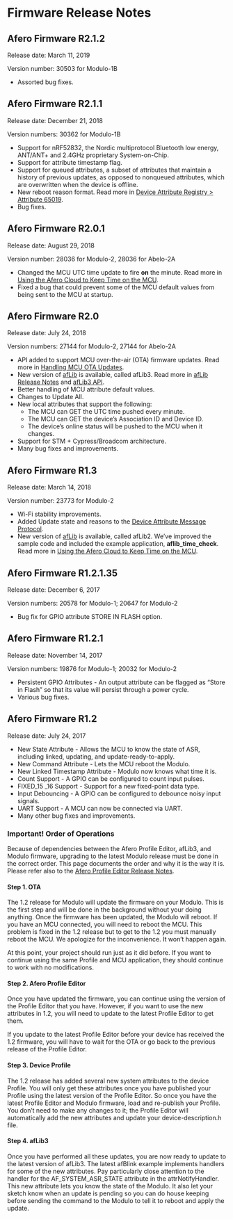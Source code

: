 # Firmware Release Notes

## Afero Firmware R2.1.2

Release date: March 11, 2019

Version number: 30503 for Modulo-1B

- Assorted bug fixes.

## Afero Firmware R2.1.1

Release date: December 21, 2018

Version numbers: 30362 for Modulo-1B

- Support for nRF52832, the Nordic multiprotocol Bluetooth low energy, ANT/ANT+ and 2.4GHz proprietary System-on-Chip.
- Support for attribute timestamp flag.
- Support for queued attributes, a subset of attributes that maintain a history of previous updates, as opposed to nonqueued attributes, which are overwritten when the device is offline.
- New reboot reason format. Read more in [Device Attribute Registry > Attribute 65019](../AttrRegistry#RebootReason).
- Bug fixes.

## Afero Firmware R2.0.1

Release date: August 29, 2018

Version number: 28036 for Modulo-2, 28036 for Abelo-2A

- Changed the MCU UTC time update to fire **on** the minute. Read more in [Using the Afero Cloud to Keep Time on the MCU](../SetMCUTime).
- Fixed a bug that could prevent some of the MCU default values from being sent to the MCU at startup.

## Afero Firmware R2.0

Release date: July 24, 2018

Version numbers: 27144 for Modulo-2, 27144 for Abelo-2A

- API added to support MCU over-the-air (OTA) firmware updates. Read more in [Handling MCU OTA Updates](../MCU-OTA).
- New version of [afLib](http://github.com/aferodeveloper/afLib) is available, called afLib3. Read more in [afLib Release Notes](../RelNotes-afLib) and [afLib3 API](../API-afLib).
- Better handling of MCU attribute default values.
- Changes to Update All.
- New local attributes that support the following:
  - The MCU can GET the UTC time pushed every minute.
  - The MCU can GET the device’s Association ID and Device ID.
  - The device’s online status will be pushed to the MCU when it changes.
- Support for STM + Cypress/Broadcom architecture.
- Many bug fixes and improvements.

## Afero Firmware R1.3

Release date: March 14, 2018

Version number: 23773 for Modulo-2

- Wi-Fi stability improvements.
- Added Update state and reasons to the [Device Attribute Message Protocol](../AttrMsgProtocol).
- New version of [afLib](http://github.com/aferodeveloper/afLib) is available, called afLib2. We’ve improved the sample code and included the example application, **aflib_time_check**. Read more in [Using the Afero Cloud to Keep Time on the MCU](../SetMCUTime).

## Afero Firmware R1.2.1.35

Release date: December 6, 2017

Version numbers: 20578 for Modulo-1; 20647 for Modulo-2

- Bug fix for GPIO attribute STORE IN FLASH option.

## Afero Firmware R1.2.1

Release date: November 14, 2017

Version numbers: 19876 for Modulo-1; 20032 for Modulo-2

- Persistent GPIO Attributes - An output attribute can be flagged as “Store in Flash” so that its value will persist through a power cycle.
- Various bug fixes.

## Afero Firmware R1.2

Release date: July 24, 2017

- New State Attribute - Allows the MCU to know the state of ASR, including linked, updating, and update-ready-to-apply.
- New Command Attribute - Lets the MCU reboot the Modulo.
- New Linked Timestamp Attribute - Modulo now knows what time it is.
- Count Support - A GPIO can be configured to count input pulses.
- FIXED_15 _16 Support - Support for a new fixed-point data type.
- Input Debouncing - A GPIO can be configured to debounce noisy input signals.
- UART Support - A MCU can now be connected via UART.
- Many other bug fixes and improvements.

### Important! Order of Operations

Because of dependencies between the Afero Profile Editor, afLib3, and Modulo firmware, upgrading to the latest Modulo release must be done in the correct order. This page documents the order and why it is the way it is. Please refer also to the [Afero Profile Editor Release Notes](../RelNotes-APE).

#### Step 1. OTA

The 1.2 release for Modulo will update the firmware on your Modulo. This is the first step and will be done in the background without your doing anything. Once the firmware has been updated, the Modulo will reboot. If you have an MCU connected, you will need to reboot the MCU. This problem is fixed in the 1.2 release but to get to the 1.2 you must manually reboot the MCU. We apologize for the inconvenience. It won’t happen again.

At this point, your project should run just as it did before. If you want to continue using the same Profile and MCU application, they should continue to work with no modifications.

#### Step 2. Afero Profile Editor

Once you have updated the firmware, you can continue using the version of the Profile Editor that you have. However, if you want to use the new attributes in 1.2, you will need to update to the latest Profile Editor to get them.

If you update to the latest Profile Editor before your device has received the 1.2 firmware, you will have to wait for the OTA or go back to the previous release of the Profile Editor.

#### Step 3. Device Profile

The 1.2 release has added several new system attributes to the device Profile. You will only get these attributes once you have published your Profile using the latest version of the Profile Editor. So once you have the latest Profile Editor and Modulo firmware, load and re-publish your Profile. You don’t need to make any changes to it; the Profile Editor will automatically add the new attributes and update your device-description.h file.

#### Step 4. afLib3

Once you have performed all these updates, you are now ready to update to the latest version of afLib3. The latest afBlink example implements handlers for some of the new attributes. Pay particularly close attention to the handler for the AF_SYSTEM_ASR_STATE attribute in the attrNotifyHandler. This new attribute lets you know the state of the Modulo. It also let your sketch know when an update is pending so you can do house keeping before sending the command to the Modulo to tell it to reboot and apply the update.